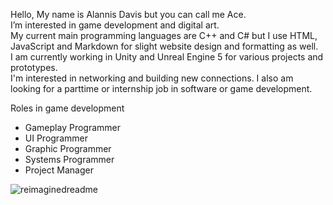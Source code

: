 Hello, My name is Alannis Davis but you can call me Ace.  
I’m interested in game development and digital art.  
My current main programming languages are C++ and C# but I use HTML, JavaScript and Markdown for slight website design and formatting as well.  
I am currently working in Unity and Unreal Engine 5 for various projects and prototypes.  
I'm interested in networking and building new connections.  I also am looking for a parttime or internship job in software or game development.   

Roles in game development 
- Gameplay Programmer
- UI Programmer
- Graphic Programmer
- Systems Programmer
- Project Manager

<img src="https://myreadme.vercel.app/api/embed/AceSavaid?panels=userstatistics,toprepositories,toplanguages,commitgraph" alt="reimaginedreadme" />

<!---
AceSavaid/AceSavaid is a ✨ special ✨ repository because its `README.md` (this file) appears on your GitHub profile.
You can click the Preview link to take a look at your changes.
--->
